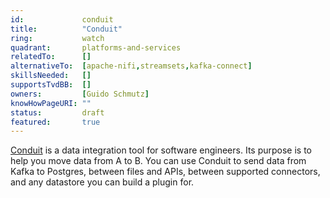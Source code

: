 ```yaml
---
id:				conduit
title:      	"Conduit"
ring:       	watch
quadrant:   	platforms-and-services
relatedTo:		[]
alternativeTo:	[apache-nifi,streamsets,kafka-connect]
skillsNeeded:	[]
supportsTvdBB:	[]
owners:         [Guido Schmutz]
knowHowPageURI:	""   
status:			draft
featured:       true
---
```


[Conduit](https://www.conduit.io) is a data integration tool for software engineers. Its purpose is to help you move data from A to B. You can use Conduit to send data from Kafka to Postgres, between files and APIs, between supported connectors, and any datastore you can build a plugin for.